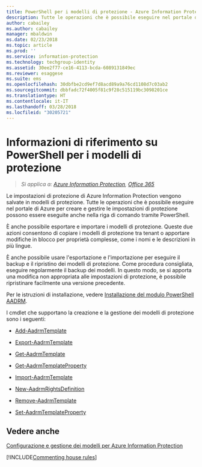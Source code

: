 ```yaml
---
title: PowerShell per i modelli di protezione - Azure Information Protection
description: Tutte le operazioni che è possibile eseguire nel portale di Azure per creare e gestire i modelli di protezione possono essere eseguite anche nella riga di comando tramite PowerShell. È inoltre possibile esportare e importare modelli, affinché sia possibile copiarli tra tenant o eseguire modifiche in blocco di proprietà complesse nei modelli, ad esempio nomi e descrizioni in più lingue.
author: cabailey
ms.author: cabailey
manager: mbaldwin
ms.date: 02/23/2018
ms.topic: article
ms.prod: ''
ms.service: information-protection
ms.technology: techgroup-identity
ms.assetid: 30ee2f77-ce16-4113-bcda-6089131849ec
ms.reviewer: esaggese
ms.suite: ems
ms.openlocfilehash: 30dbfbe2cd9ef7d8acd89a9a76cd1108d7c03ab2
ms.sourcegitcommit: dbbfadc72f4005f81c9f28c515119bc3098201ce
ms.translationtype: HT
ms.contentlocale: it-IT
ms.lasthandoff: 03/28/2018
ms.locfileid: "30205721"
---
```

# <a name="powershell-reference-for-protection-templates"></a>Informazioni di riferimento su PowerShell per i modelli di protezione

>*Si applica a: [Azure Information Protection](https://azure.microsoft.com/pricing/details/information-protection), [Office 365](http://download.microsoft.com/download/E/C/F/ECF42E71-4EC0-48FF-AA00-577AC14D5B5C/Azure_Information_Protection_licensing_datasheet_EN-US.pdf)*

Le impostazioni di protezione di Azure Information Protection vengono salvate in modelli di protezione. Tutte le operazioni che è possibile eseguire nel portale di Azure per creare e gestire le impostazioni di protezione possono essere eseguite anche nella riga di comando tramite PowerShell. 

È anche possibile esportare e importare i modelli di protezione. Queste due azioni consentono di copiare i modelli di protezione tra tenant o apportare modifiche in blocco per proprietà complesse, come i nomi e le descrizioni in più lingue.

È anche possibile usare l'esportazione e l'importazione per eseguire il backup e il ripristino dei modelli di protezione. Come procedura consigliata, eseguire regolarmente il backup dei modelli. In questo modo, se si apporta una modifica non appropriata alle impostazioni di protezione, è possibile ripristinare facilmente una versione precedente.

Per le istruzioni di installazione, vedere [Installazione del modulo PowerShell AADRM](install-powershell.md).

I cmdlet che supportano la creazione e la gestione dei modelli di protezione sono i seguenti:

- [Add-AadrmTemplate](/powershell/module/aadrm/add-aadrmtemplate)

- [Export-AadrmTemplate](/powershell/module/aadrm/export-aadrmtemplate)

- [Get-AadrmTemplate](/powershell/module/aadrm/get-aadrmtemplate)

- [Get-AadrmTemplateProperty](/powershell/module/aadrm/get-aadrmtemplateproperty)

- [Import-AadrmTemplate](/powershell/module/aadrm/import-aadrmtemplate)

- [New-AadrmRightsDefinition](/powershell/module/aadrm/new-aadrmrightsdefinition)

- [Remove-AadrmTemplate](/powershell/module/aadrm/remove-aadrmtemplate)

- [Set-AadrmTemplateProperty](/powershell/module/aadrm/set-aadrmtemplateproperty)



## <a name="see-also"></a>Vedere anche
[Configurazione e gestione dei modelli per Azure Information Protection](configure-policy-templates.md)

[!INCLUDE[Commenting house rules](../includes/houserules.md)]
